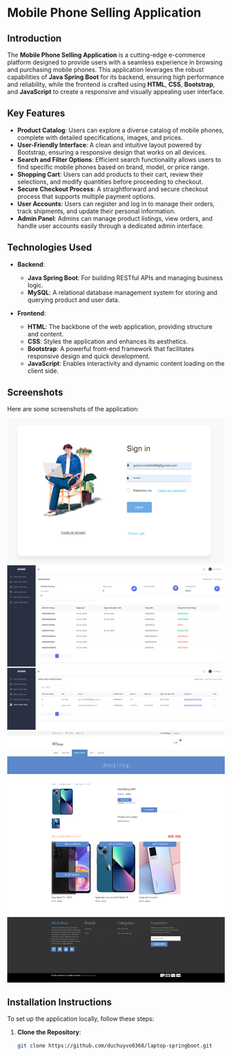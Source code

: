 # Mobile Phone Selling Application

## Introduction
The **Mobile Phone Selling Application** is a cutting-edge e-commerce platform designed to provide users with a seamless experience in browsing and purchasing mobile phones. This application leverages the robust capabilities of **Java Spring Boot** for its backend, ensuring high performance and reliability, while the frontend is crafted using **HTML**, **CSS**, **Bootstrap**, and **JavaScript** to create a responsive and visually appealing user interface.

## Key Features
- **Product Catalog**: Users can explore a diverse catalog of mobile phones, complete with detailed specifications, images, and prices.
- **User-Friendly Interface**: A clean and intuitive layout powered by Bootstrap, ensuring a responsive design that works on all devices.
- **Search and Filter Options**: Efficient search functionality allows users to find specific mobile phones based on brand, model, or price range.
- **Shopping Cart**: Users can add products to their cart, review their selections, and modify quantities before proceeding to checkout.
- **Secure Checkout Process**: A straightforward and secure checkout process that supports multiple payment options.
- **User Accounts**: Users can register and log in to manage their orders, track shipments, and update their personal information.
- **Admin Panel**: Admins can manage product listings, view orders, and handle user accounts easily through a dedicated admin interface.

## Technologies Used
- **Backend**: 
  - **Java Spring Boot**: For building RESTful APIs and managing business logic.
  - **MySQL**: A relational database management system for storing and querying product and user data.

- **Frontend**:
  - **HTML**: The backbone of the web application, providing structure and content.
  - **CSS**: Styles the application and enhances its aesthetics.
  - **Bootstrap**: A powerful front-end framework that facilitates responsive design and quick development.
  - **JavaScript**: Enables interactivity and dynamic content loading on the client side.

## Screenshots
Here are some screenshots of the application:

![Picture 1](https://raw.githubusercontent.com/duchuyvo0368/laptop-springboot/refs/heads/master/images/Picture1.png)
![Picture 4](https://raw.githubusercontent.com/duchuyvo0368/laptop-springboot/refs/heads/master/images/Picture4.png)
![Picture 5](https://raw.githubusercontent.com/duchuyvo0368/laptop-springboot/refs/heads/master/images/Picture5.png)
![Picture 6](https://raw.githubusercontent.com/duchuyvo0368/laptop-springboot/refs/heads/master/images/Picture6.png)

## Installation Instructions
To set up the application locally, follow these steps:

1. **Clone the Repository**:
   ```bash
   git clone https://github.com/duchuyvo0368/laptop-springboot.git
